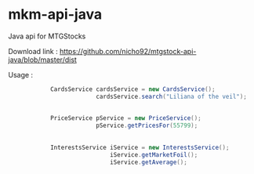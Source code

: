 # mkm-api-java
Java api for MTGStocks

Download link : 
	https://github.com/nicho92/mtgstock-api-java/blob/master/dist
	
Usage : 

```java
			CardsService cardsService = new CardsService();
						 cardsService.search("Liliana of the veil");
			
			
			PriceService pService = new PriceService();
				         pService.getPricesFor(55799);
			
			
			InterestsService iService = new InterestsService();
							 iService.getMarketFoil();
							 iService.getAverage();
			
```		
		
		
